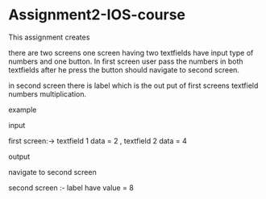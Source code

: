 # Assignment2-IOS-course

This assignment creates

there are two screens one screen having two textfields have input type of numbers and one button.
In first screen user pass the numbers in both  textfields after he press the button should navigate to second screen.

in second screen there is label which is the out put of first screens textfield numbers multiplication. 

example

input

first screen:-> textfield 1 data = 2 , textfield 2 data = 4

output

navigate to second screen

second screen :- label have value = 8
